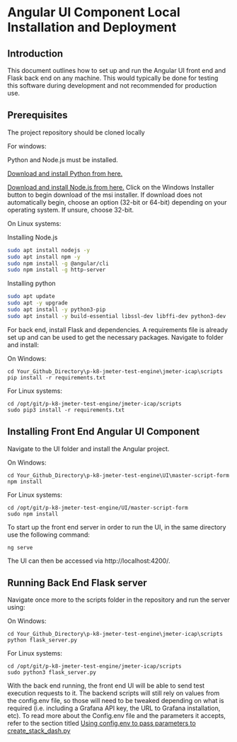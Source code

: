 # Angular UI Component Local Installation and Deployment

## Introduction

This document outlines how to set up and run the Angular UI front end and Flask back end on any machine. This would typically be done for testing this software during development and not recommended for production use.

## Prerequisites

The project repository should be cloned locally

For windows:

Python and Node.js must be installed.

[Download and install Python from here.](https://www.python.org/downloads/)

[Download and install Node.js from here.](https://nodejs.org/en/download/) Click on the Windows Installer button to begin download of the msi installer. If download does not automatically begin, choose an option (32-bit or 64-bit) depending on your operating system. If unsure, choose 32-bit.

On Linux systems:

Installing Node.js

```bash
sudo apt install nodejs -y
sudo apt install npm -y
sudo npm install -g @angular/cli
sudo npm install -g http-server
```
Installing python

```bash
sudo apt update
sudo apt -y upgrade
sudo apt install -y python3-pip
sudo apt install -y build-essential libssl-dev libffi-dev python3-dev
```

For back end, install Flask and dependencies. A requirements file is already set up and can be used to get the necessary packages. Navigate to folder and install:

On Windows:
```
cd Your_Github_Directory\p-k8-jmeter-test-engine\jmeter-icap\scripts
pip install -r requirements.txt
```

For Linux systems:
```
cd /opt/git/p-k8-jmeter-test-engine/jmeter-icap/scripts
sudo pip3 install -r requirements.txt
```



## Installing Front End Angular UI Component

Navigate to the UI folder and install the Angular project.

On Windows:
```
cd Your_Github_Directory\p-k8-jmeter-test-engine\UI\master-script-form
npm install
```

For Linux systems:
```
cd /opt/git/p-k8-jmeter-test-engine/UI/master-script-form
sudo npm install
```

To start up the front end server in order to run the UI, in the same directory use the following command:

```
ng serve
```
The UI can then be accessed via http://localhost:4200/.


## Running Back End Flask server

Navigate once more to the scripts folder in the repository and run the server using:

On Windows:
```
cd Your_Github_Directory\p-k8-jmeter-test-engine\jmeter-icap\scripts
python flask_server.py
```

For Linux systems:
```
cd /opt/git/p-k8-jmeter-test-engine/jmeter-icap/scripts
sudo python3 flask_server.py
```

With the back end running, the front end UI will be able to send test execution requests to it. The backend scripts will still rely on values from the config.env file, so those will need to be tweaked depending on what is required (i.e. including a Grafana API key, the URL to Grafana installation, etc). To read more about the Config.env file and the parameters it accepts, refer to the section titled [Using config.env to pass parameters to create_stack_dash.py](https://github.com/k8-proxy/p-k8-jmeter-test-engine/blob/master/instructions/How%20to%20use%20k8%20test%20engine%20using%20create_stack_dash.py.md)
